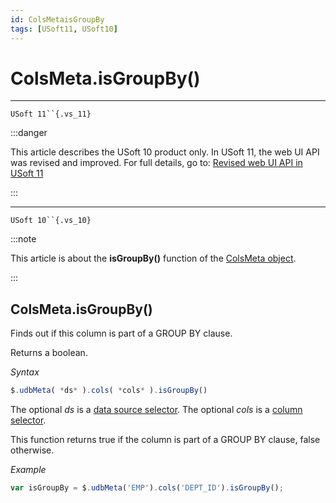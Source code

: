 ```yaml
---
id: ColsMetaisGroupBy
tags: [USoft11, USoft10]
---
```

# ColsMeta.isGroupBy()



----

`USoft 11``{.vs_11}`


:::danger

This article describes the USoft 10 product only.
In USoft 11, the web UI API was revised and improved. For full details, go to:
[Revised web UI API in USoft 11](/docs/Web_and_app_UIs/UDB_udb/Revised_web_UI_API_in_USoft_11.md)

:::

----

`USoft 10``{.vs_10}`


:::note

This article is about the **isGroupBy()** function of the [ColsMeta object](/docs/Web_and_app_UIs/UDB_ColsMeta).

:::

## **ColsMeta.isGroupBy()**

Finds out if this column is part of a GROUP BY clause.

Returns a boolean.

*Syntax*

```js
$.udbMeta( *ds* ).cols( *cols* ).isGroupBy()
```

The optional *ds* is a [data source selector](/docs/Web_and_app_UIs/UDB_DataSourceMetaContainer/UDB_DataSourceMetaContainer_object.md). The optional *cols* is a [column selector](/docs/Web_and_app_UIs/UDB_ColsMeta/UDB_ColsMeta_object.md).

This function returns true if the column is part of a GROUP BY clause, false otherwise.

*Example*

```js
var isGroupBy = $.udbMeta('EMP').cols('DEPT_ID').isGroupBy();
```

 